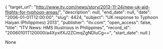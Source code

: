 {
  "target_url": "http://www.itv.com/news/story/2013-11-24/new-uk-aid-flights-for-typhoon-areas/", 
  "description": null, 
  "end_date": null, 
  "date": "2006-01-01T12:00:00", 
  "slug": 4424, 
  "subject": "UK response to Typhoon Haiyan (Philippines) 2013", 
  "publisher": "itv.com", 
  "open_access": false, 
  "title": "ITV News: HMS Illustrious in Philippines", 
  "record_id": "20060101T120000/a4XyxIfXJ2ZCmqZgNDluCg==", 
  "start_date": null
}

None